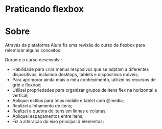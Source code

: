 <h1> Praticando flexbox</h1>

<h1>Sobre</h1>
<p>Através da plataforma Alura fiz uma revisão do curso de flexbox para relembrar alguns conceitos. </p>
<p>Durante o curso desenvolvi: </p>
<ul>
<li>Habilidade para criar menus resposivos que se adptam a diferentes dispositivos, incluindo desktops, tablets e dispositivos móveis;</li>
<li>Para aprimorar ainda mais o meu conhecimento, utilizei os recursos  de grid e flexbox;</li>
<li>Utilizei propriedades para organizar grupos de itens flex na horizontal e vertical;</li>
<li>Apliquei estilos para telas mobile e tablet com @media;</li>
<li>Realizei alinhamento de itens;</li>
<li>Realizei a quebra de itens em linhas e colunas;</li>
<li>Apliquei espaçamentos entre itens;</li>
<li>Fiz a alteração do eixo principal d elementos;</li>
</ul>
